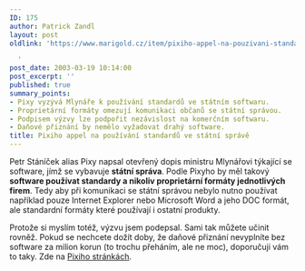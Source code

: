 ```yaml
---
ID: 175
author: Patrick Zandl
layout: post
oldlink: 'https://www.marigold.cz/item/pixiho-appel-na-pouzivani-standardu-ve-statni-sprave

  '
post_date: 2003-03-19 10:14:00
post_excerpt: ''
published: true
summary_points:
- Pixy vyzývá Mlynáře k používání standardů ve státním softwaru.
- Proprietární formáty omezují komunikaci občanů se státní správou.
- Podpisem výzvy lze podpořit nezávislost na komerčním softwaru.
- Daňové přiznání by nemělo vyžadovat drahý software.
title: Pixiho appel na používání standardů ve státní správě
---
```


<p>
Petr Stáníček alias Pixy napsal otevřený dopis ministru Mlynářovi týkající se software, jímž se vybavuje <STRONG>státní správa</STRONG>. Podle Pixyho by měl takový <STRONG>software používat standardy a nikoliv proprietární formáty jednotlivých firem</STRONG>. Tedy aby při komunikaci se státní správou nebylo nutno používat například pouze Internet Explorer nebo Microsoft Word a jeho DOC formát, ale standardní formáty které používají i ostatní produkty. </p>

<p>
Protože si myslím totéž, výzvu jsem podepsal. Sami tak můžete učinit rovněž. Pokud se nechcete dožít doby, že daňové přiznání nevyplníte bez software za milion korun (to trochu přeháním, ale ne moc), doporučuji vám to taky. Zde na <A href="http://www.pixy.cz/otevreny-dopis-mi/dopis.html" target=_blank>Pixiho stránkách</A>.</p>